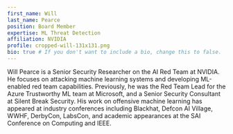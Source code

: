 ```yaml
---
first_name: Will
last_name: Pearce
position: Board Member
expertise: ML Threat Detection
affiliation: NVIDIA
profile: cropped-will-131x131.png
bio: true # If you don't want to include a bio, change this to false.
---
```

Will Pearce is a Senior Security Researcher on the AI Red Team at NVIDIA. He focuses on attacking machine learning systems and developing ML-enabled red team capabilities. Previously, he was the Red Team Lead for the Azure Trustworthy ML team at Microsoft, and a Senior Security Consultant at Silent Break Security. His work on offensive machine learning has appeared at industry conferences including Blackhat, Defcon AI Village, WWHF, DerbyCon, LabsCon, and academic appearances at the SAI Conference on Computing and IEEE. 